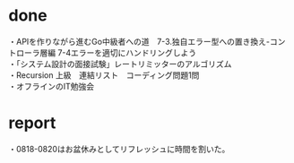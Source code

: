 # done
・APIを作りながら進むGo中級者への道　7-3.独自エラー型への置き換え-コントローラ層編 7-4エラーを適切にハンドリングしよう</br>
・「システム設計の面接試験」レートリミッターのアルゴリズム</br>
・Recursion 上級　連結リスト　コーディング問題1問</br>
・オフラインのIT勉強会</br>
# report
・0818-0820はお盆休みとしてリフレッシュに時間を割いた。</br>
